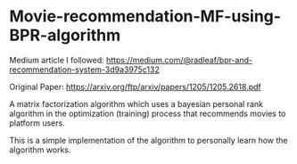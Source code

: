 # Movie-recommendation-MF-using-BPR-algorithm

Medium article I followed: https://medium.com/@radleaf/bpr-and-recommendation-system-3d9a3975c132

Original Paper: https://arxiv.org/ftp/arxiv/papers/1205/1205.2618.pdf

A matrix factorization algorithm which uses a bayesian personal rank algorithm in the optimization (training) process that recommends movies to platform users.

This is a simple implementation of the algorithm to personally learn how the algorithm works. 
